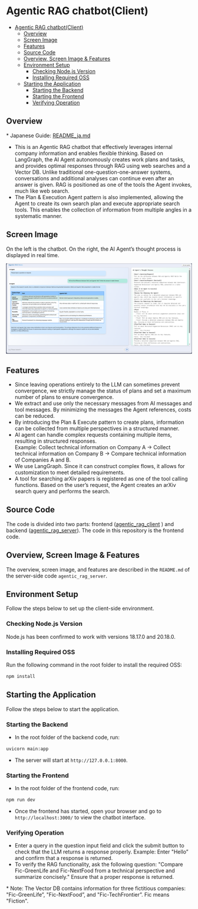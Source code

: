 # Agentic RAG chatbot(Client)

- [Agentic RAG chatbot(Client)](#agentic-rag-chatbotclient)
  - [Overview](#overview)
  - [Screen Image](#screen-image)
  - [Features](#features)
  - [Source Code](#source-code)
  - [Overview, Screen Image \& Features](#overview-screen-image--features)
  - [Environment Setup](#environment-setup)
    - [Checking Node.js Version](#checking-nodejs-version)
    - [Installing Required OSS](#installing-required-oss)
  - [Starting the Application](#starting-the-application)
    - [Starting the Backend](#starting-the-backend)
    - [Starting the Frontend](#starting-the-frontend)
    - [Verifying Operation](#verifying-operation)

## Overview

\* Japanese Guide: [README_ja.md](/README_ja.md)

- This is an Agentic RAG chatbot that effectively leverages internal company information and enables flexible thinking. Based on LangGraph, the AI Agent autonomously creates work plans and tasks, and provides optimal responses through RAG using web searches and a Vector DB. Unlike traditional one-question-one-answer systems, conversations and additional analyses can continue even after an answer is given. RAG is positioned as one of the tools the Agent invokes, much like web search.
- The Plan & Execution Agent pattern is also implemented, allowing the Agent to create its own search plan and execute appropriate search tools. This enables the collection of information from multiple angles in a systematic manner.

## Screen Image

On the left is the chatbot. On the right, the AI Agent’s thought process is displayed in real time.

![Screen image](/readme_images/screen_image.png)

## Features

- Since leaving operations entirely to the LLM can sometimes prevent convergence, we strictly manage the status of plans and set a maximum number of plans to ensure convergence.
- We extract and use only the necessary messages from AI messages and tool messages. By minimizing the messages the Agent references, costs can be reduced.
- By introducing the Plan & Execute pattern to create plans, information can be collected from multiple perspectives in a structured manner.
- AI agent can handle complex requests containing multiple items, resulting in structured responses.  
  Example: Collect technical information on Company A → Collect technical information on Company B → Compare technical information of Companies A and B.
- We use LangGraph. Since it can construct complex flows, it allows for customization to meet detailed requirements.
- A tool for searching arXiv papers is registered as one of the tool calling functions. Based on the user’s request, the Agent creates an arXiv search query and performs the search.

## Source Code

The code is divided into two parts: frontend ([agentic_rag_client](https://github.com/DXC-Lab-Linkage/agentic_rag_dxclab_client) ) and backend ([agentic_rag_server](https://github.com/DXC-Lab-Linkage/agentic_rag_dxclab_server)). The code in this repository is the frontend code.

## Overview, Screen Image & Features

The overview, screen image, and features are described in the `README.md` of the server-side code `agentic_rag_server`.

## Environment Setup

Follow the steps below to set up the client-side environment.

### Checking Node.js Version

Node.js has been confirmed to work with versions 18.17.0 and 20.18.0.

### Installing Required OSS

Run the following command in the root folder to install the required OSS:

```bash
npm install
```

## Starting the Application

Follow the steps below to start the application.

### Starting the Backend

- In the root folder of the backend code, run:

```bash
uvicorn main:app
```

- The server will start at `http://127.0.0.1:8000`.

### Starting the Frontend

- In the root folder of the frontend code, run:

```bash
npm run dev
```

- Once the frontend has started, open your browser and go to `http://localhost:3000/` to view the chatbot interface.

### Verifying Operation

- Enter a query in the question input field and click the submit button to check that the LLM returns a response properly.
  Example: Enter "Hello” and confirm that a response is returned.
- To verify the RAG functionality, ask the following question:
  "Compare Fic-GreenLife and Fic-NextFood from a technical perspective and summarize concisely." Ensure that a proper response is returned.

\* Note: The Vector DB contains information for three fictitious companies: "Fic-GreenLife”, "Fic-NextFood”, and "Fic-TechFrontier”. Fic means "Fiction".
